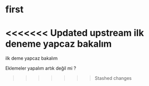 # first
<<<<<<< Updated upstream
ilk deneme yapcaz bakalım
=======
ilk deme yapcaz bakalım

Eklemeler yapalım artık değil mi ? 
>>>>>>> Stashed changes
